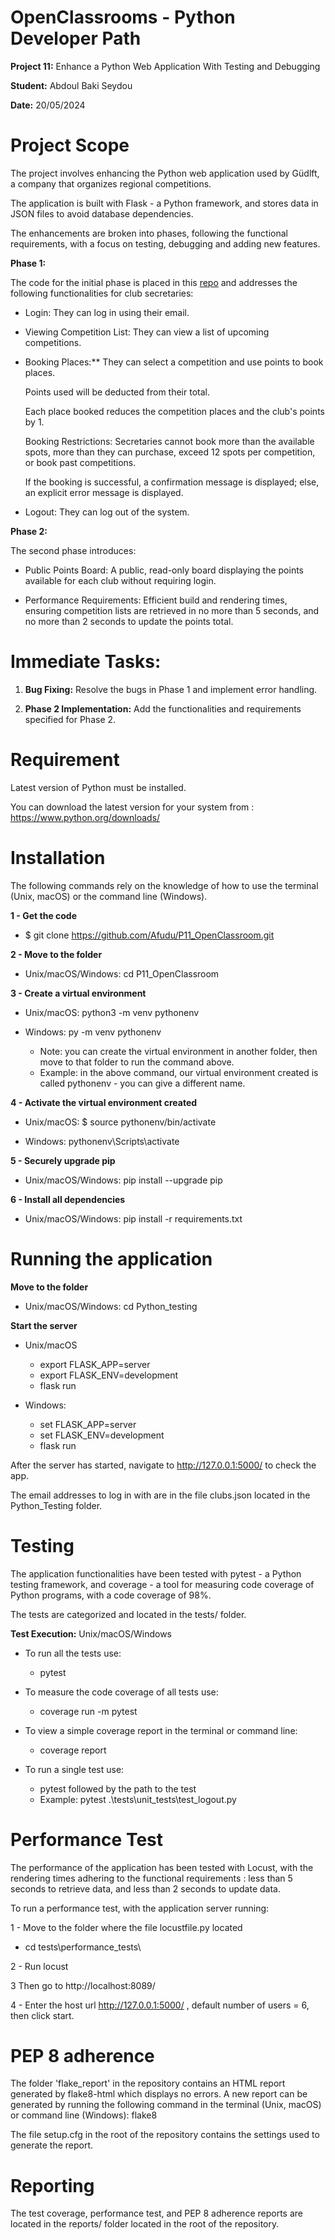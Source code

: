 # OpenClassrooms - Python Developer Path

**Project 11:** Enhance a Python Web Application With Testing and Debugging

**Student:** Abdoul Baki Seydou

**Date:** 20/05/2024

# Project Scope
The project involves enhancing the Python web application used by Güdlft, a company that organizes regional competitions.

The application is built with Flask - a Python framework, and stores data in JSON files 
to avoid database dependencies.

The enhancements are broken into phases, following the functional requirements, with a focus on testing, 
debugging and adding new features.

**Phase 1:**

The code for the initial phase is placed in this [repo](https://github.com/OpenClassrooms-Student-Center/Python_Testing) and addresses 
the following functionalities for club secretaries:

  * Login: They can log in using their email.

  * Viewing Competition List: They can view a list of upcoming competitions.

  * Booking Places:** They can select a competition and use points to book places.

     Points used will be deducted from their total.

     Each place booked reduces the competition places and the club's points by 1.

     Booking Restrictions: Secretaries cannot book more than the available spots, 
     more than they can purchase, exceed 12 spots per competition, or book past competitions.

     If the booking is successful, a confirmation message is displayed; else,
     an explicit error message is displayed.

  * Logout: They can log out of the system.

**Phase 2:**

The second phase introduces:

  * Public Points Board: A public, read-only board displaying the points available for each club
   without requiring login.

  * Performance Requirements: Efficient build and rendering times, ensuring competition lists are retrieved 
in no more than 5 seconds, and no more than 2 seconds to update the points total.

# Immediate Tasks:

  1.	**Bug Fixing:** Resolve the bugs in Phase 1 and implement error handling.

  2.	**Phase 2 Implementation:** Add the functionalities and requirements specified for Phase 2.

# Requirement

Latest version of Python must be installed.

You can download the latest version for your system from : https://www.python.org/downloads/

# Installation

The following commands rely on the knowledge of how to use the terminal (Unix, macOS) or the command line (Windows).

**1 - Get the code**

  * $ git clone https://github.com/Afudu/P11_OpenClassroom.git

**2 - Move to the folder**

  * Unix/macOS/Windows: cd P11_OpenClassroom

**3 - Create a virtual environment**

  * Unix/macOS: python3 -m venv pythonenv
  * Windows: py -m venv pythonenv
  
    * Note: you can create the virtual environment in another folder, then move to that folder to run the command above.
    * Example: in the above command, our virtual environment created is called pythonenv - you can give a different name.

**4 - Activate the virtual environment created**

  * Unix/macOS: $ source pythonenv/bin/activate

  * Windows: pythonenv\Scripts\activate

**5 - Securely upgrade pip**

  * Unix/macOS/Windows: pip install --upgrade pip

**6 - Install all dependencies**

  * Unix/macOS/Windows: pip install -r requirements.txt

# Running the application

**Move to the folder**

  * Unix/macOS/Windows: cd Python_testing

**Start the server**

  * Unix/macOS
    * export FLASK_APP=server
    * export FLASK_ENV=development
    * flask run

  * Windows:
    * set FLASK_APP=server
    * set FLASK_ENV=development
    * flask run

After the server has started,  navigate to http://127.0.0.1:5000/ to check the app.

The email addresses to log in with are in the file clubs.json located in the Python_Testing folder.

# Testing
The application functionalities have been tested with pytest - a Python testing framework, 
and coverage - a tool for measuring code coverage of Python programs, with a code coverage of 98%.

The tests are categorized and located in the tests/ folder.

**Test Execution:** Unix/macOS/Windows

* To run all the tests use:
  * pytest

* To measure the code coverage of all tests use:
  * coverage run -m pytest

*  To view a simple coverage report in the terminal or command line:
   * coverage report

* To run a single test use: 
  * pytest followed by the path to the test
  * Example: pytest .\tests\unit_tests\test_logout.py
    
# Performance Test
The performance of the application has been tested with Locust, with the rendering times adhering
to the functional requirements : less than 5 seconds to retrieve data, and less than 2 seconds to update data.

To run a performance test, with the application server running:

1 - Move to the folder where the file locustfile.py located
   * cd tests\performance_tests\

2 - Run locust

3 Then go to http://localhost:8089/

4 - Enter the host url http://127.0.0.1:5000/ , default number of users = 6, then click start.

# PEP 8 adherence

The folder 'flake_report' in the repository contains an HTML report generated by flake8-html which displays no errors.
A new report can be generated by running the following command in the terminal (Unix, macOS) 
or command line (Windows): flake8

The file setup.cfg in the root of the repository contains the settings used to generate the report.

# Reporting
The test coverage, performance test, and PEP 8 adherence reports are located in the reports/ folder located in the root 
of the repository.